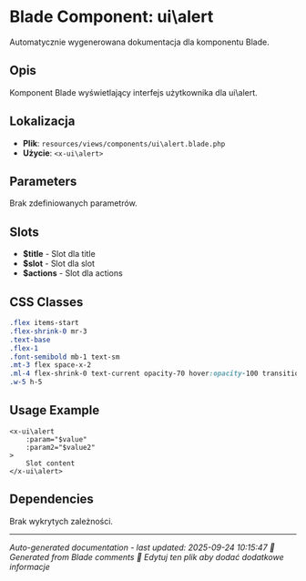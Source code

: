# Blade Component: ui\alert

Automatycznie wygenerowana dokumentacja dla komponentu Blade.

## Opis
Komponent Blade wyświetlający interfejs użytkownika dla ui\alert.

## Lokalizacja
- **Plik**: `resources/views/components/ui\alert.blade.php`
- **Użycie**: `<x-ui\alert>`

## Parameters
Brak zdefiniowanych parametrów.

## Slots
- **$title** - Slot dla title
- **$slot** - Slot dla slot
- **$actions** - Slot dla actions

## CSS Classes
```css
.flex items-start
.flex-shrink-0 mr-3
.text-base
.flex-1
.font-semibold mb-1 text-sm
.mt-3 flex space-x-2
.ml-4 flex-shrink-0 text-current opacity-70 hover:opacity-100 transition-opacity
.w-5 h-5
```

## Usage Example
```blade
<x-ui\alert
    :param="$value"
    :param2="$value2"
>
    Slot content
</x-ui\alert>
```

## Dependencies
Brak wykrytych zależności.

---
*Auto-generated documentation - last updated: 2025-09-24 10:15:47*
*🤖 Generated from Blade comments*
*📝 Edytuj ten plik aby dodać dodatkowe informacje*